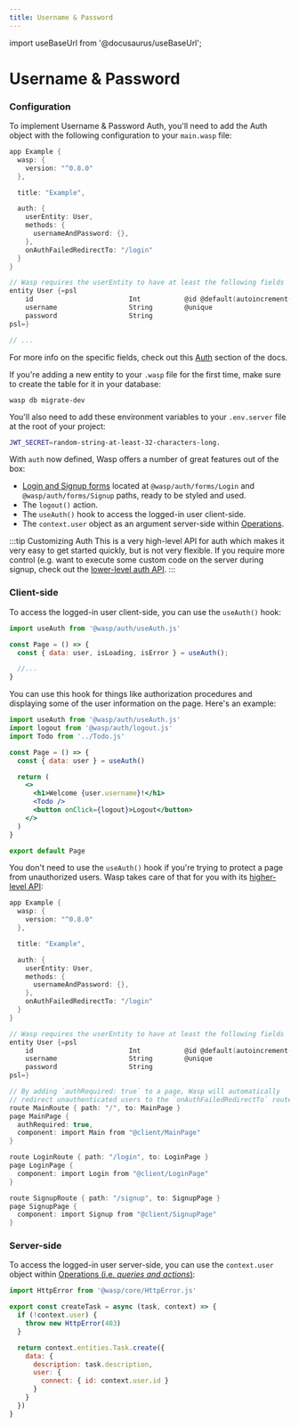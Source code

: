 ```yaml
---
title: Username & Password
---
```


import useBaseUrl from '@docusaurus/useBaseUrl';

# Username & Password

### Configuration

To implement Username & Password Auth, you'll need to add the Auth object with the following configuration to your `main.wasp` file:
```c title="main.wasp"
app Example {
  wasp: {
    version: "^0.8.0"
  },

  title: "Example",

  auth: {
    userEntity: User,
    methods: {
      usernameAndPassword: {},
    },
    onAuthFailedRedirectTo: "/login"
  }
}

// Wasp requires the userEntity to have at least the following fields
entity User {=psl
    id                        Int           @id @default(autoincrement())
    username                  String        @unique
    password                  String
psl=}

// ...
```
For more info on the specific fields, check out this [Auth](./language/features#authentication--authorization) section of the docs.

If you're adding a new entity to your `.wasp` file for the first time, make sure to create the table for it in your database:
```shell
wasp db migrate-dev
```

You'll also need to add these environment variables to your `.env.server` file at the root of your project:

```bash title=".env.server"
JWT_SECRET=random-string-at-least-32-characters-long.
```

With `auth` now defined, Wasp offers a number of great features out of the box:
- [Login and Signup forms](docs/language/features#high-level-api) located at `@wasp/auth/forms/Login` and `@wasp/auth/forms/Signup` paths, ready to be styled and used.
- The `logout()` action.
- The `useAuth()` hook to access the logged-in user client-side.
- The `context.user` object as an argument server-side within [Operations](docs/language/features#queries-and-actions-aka-operations).

:::tip Customizing Auth
This is a very high-level API for auth which makes it very easy to get started quickly, but is
not very flexible. If you require more control (e.g. want to execute some custom code on the server
during signup, check out the [lower-level auth API](/docs/language/features#lower-level-api).
:::

### Client-side

To access the logged-in user client-side, you can use the `useAuth()` hook: 

```jsx 
import useAuth from '@wasp/auth/useAuth.js'

const Page = () => {
  const { data: user, isLoading, isError } = useAuth();

  //...
}
```

You can use this hook for things like authorization procedures and displaying some of the user information on the page. Here's an example:


```jsx 
import useAuth from '@wasp/auth/useAuth.js'
import logout from '@wasp/auth/logout.js'
import Todo from '../Todo.js'

const Page = () => {
  const { data: user } = useAuth()

  return (
    <>
      <h1>Welcome {user.username}!</h1>
      <Todo />
      <button onClick={logout}>Logout</button>
    </>
  )
}

export default Page
```

You don't need to use the `useAuth()` hook if you're trying to protect a page from unauthorized users. Wasp takes care of that for you with its [higher-level API](/docs/language/features#authentication--authorization):

```c title="main.wasp" {28}
app Example {
  wasp: {
    version: "^0.8.0"
  },

  title: "Example",

  auth: {
    userEntity: User,
    methods: {
      usernameAndPassword: {},
    },
    onAuthFailedRedirectTo: "/login"
  }
}

// Wasp requires the userEntity to have at least the following fields
entity User {=psl
    id                        Int           @id @default(autoincrement())
    username                  String        @unique
    password                  String
psl=}

// By adding `authRequired: true` to a page, Wasp will automatically
// redirect unauthenticated users to the `onAuthFailedRedirectTo` route 
route MainRoute { path: "/", to: MainPage }
page MainPage {
  authRequired: true,
  component: import Main from "@client/MainPage"
}

route LoginRoute { path: "/login", to: LoginPage }
page LoginPage {
  component: import Login from "@client/LoginPage"
}

route SignupRoute { path: "/signup", to: SignupPage }
page SignupPage {
  component: import Signup from "@client/SignupPage"
}
```

### Server-side

To access the logged-in user server-side, you can use the `context.user` object within [Operations (i.e. *queries and actions*)](docs/language/features#queries-and-actions-aka-operations):


```js title="src/server/actions.js" {4}
import HttpError from '@wasp/core/HttpError.js'

export const createTask = async (task, context) => {
  if (!context.user) {
    throw new HttpError(403)
  }

  return context.entities.Task.create({
    data: {
      description: task.description,
      user: {
        connect: { id: context.user.id }
      }
    }
  })
}
```


